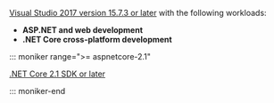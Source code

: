 [Visual Studio 2017 version 15.7.3 or later](https://visualstudio.microsoft.com/downloads/) with the following workloads:

* **ASP.NET and web development**
* **.NET Core cross-platform development**

::: moniker range=">= aspnetcore-2.1"

[.NET Core 2.1 SDK or later](https://www.microsoft.com/net/download/windows)

::: moniker-end
